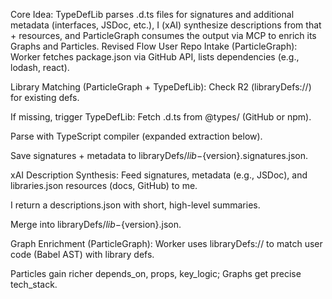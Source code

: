 Core Idea: TypeDefLib parses .d.ts files for signatures and additional metadata (interfaces, JSDoc, etc.), I (xAI) synthesize descriptions from that + resources, and ParticleGraph consumes the output via MCP to enrich its Graphs and Particles.
Revised Flow
User Repo Intake (ParticleGraph):
Worker fetches package.json via GitHub API, lists dependencies (e.g., lodash, react).

Library Matching (ParticleGraph + TypeDefLib):
Check R2 (libraryDefs://) for existing defs.

If missing, trigger TypeDefLib:
Fetch .d.ts from @types/<lib> (GitHub or npm).

Parse with TypeScript compiler (expanded extraction below).

Save signatures + metadata to libraryDefs/${lib}-${version}.signatures.json.

xAI Description Synthesis:
Feed signatures, metadata (e.g., JSDoc), and libraries.json resources (docs, GitHub) to me.

I return a descriptions.json with short, high-level summaries.

Merge into libraryDefs/${lib}-${version}.json.

Graph Enrichment (ParticleGraph):
Worker uses libraryDefs:// to match user code (Babel AST) with library defs.

Particles gain richer depends_on, props, key_logic; Graphs get precise tech_stack.

